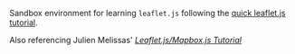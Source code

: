 Sandbox environment for learning `leaflet.js` following the [quick leaflet.js tutorial](http://leafletjs.com/examples/quick-start.html).

Also referencing Julien Melissas' [*Leaflet.js/Mapbox.js Tutorial*](http://julienmelissas.com/leaflet-js-mapbox-js-screencast/)